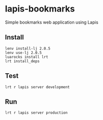 # lapis-bookmarks
Simple bookmarks web application using Lapis

## Install
```shell
lenv install-lj 2.0.5
lenv use-lj 2.0.5
luarocks install lrt
lrt install_deps
```

## Test
```shell
lrt r lapis server development
```

## Run
```shell
lrt r lapis server production
```
